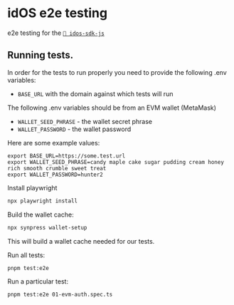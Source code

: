 # idOS e2e testing

e2e testing for the [`📁 idos-sdk-js`](./packages/idos-sdk-js/)

## Running tests.

In order for the tests to run properly you need to provide the following .env
variables:

- `BASE_URL` with the domain against which tests will run

The following .env variables should be from an EVM wallet (MetaMask)

- `WALLET_SEED_PHRASE` - the wallet secret phrase
- `WALLET_PASSWORD` - the wallet password

Here are some example values:

```
export BASE_URL=https://some.test.url
export WALLET_SEED_PHRASE=candy maple cake sugar pudding cream honey rich smooth crumble sweet treat
export WALLET_PASSWORD=hunter2
```

Install playwright
```bash
npx playwright install
```


Build the wallet cache:
```bash
npx synpress wallet-setup
```

This will build a wallet cache needed for our tests.

Run all tests:
```bash
pnpm test:e2e
```

Run a particular test:
```bash
pnpm test:e2e 01-evm-auth.spec.ts
```

